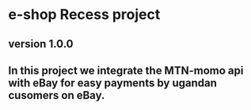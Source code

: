 # e-shop Recess project
## version 1.0.0
## In this project we integrate the MTN-momo api with eBay for easy payments by ugandan cusomers on eBay.

